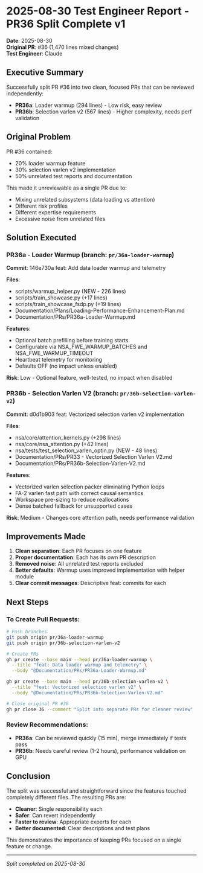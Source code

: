 # 2025-08-30 Test Engineer Report - PR36 Split Complete v1

**Date**: 2025-08-30  
**Original PR**: #36 (1,470 lines mixed changes)  
**Test Engineer**: Claude

## Executive Summary

Successfully split PR #36 into two clean, focused PRs that can be reviewed independently:
- **PR36a**: Loader warmup (294 lines) - Low risk, easy review
- **PR36b**: Selection varlen v2 (567 lines) - Higher complexity, needs perf validation

## Original Problem

PR #36 contained:
- 20% loader warmup feature
- 30% selection varlen v2 implementation  
- 50% unrelated test reports and documentation

This made it unreviewable as a single PR due to:
- Mixing unrelated subsystems (data loading vs attention)
- Different risk profiles
- Different expertise requirements
- Excessive noise from unrelated files

## Solution Executed

### PR36a - Loader Warmup (branch: `pr/36a-loader-warmup`)

**Commit**: 146e730a feat: Add data loader warmup and telemetry

**Files**:
- scripts/warmup_helper.py (NEW - 226 lines)
- scripts/train_showcase.py (+17 lines)
- scripts/train_showcase_fsdp.py (+19 lines)
- Documentation/Plans/Loading-Performance-Enhancement-Plan.md
- Documentation/PRs/PR36a-Loader-Warmup.md

**Features**:
- Optional batch prefilling before training starts
- Configurable via NSA_FWE_WARMUP_BATCHES and NSA_FWE_WARMUP_TIMEOUT
- Heartbeat telemetry for monitoring
- Defaults OFF (no impact unless enabled)

**Risk**: Low - Optional feature, well-tested, no impact when disabled

### PR36b - Selection Varlen V2 (branch: `pr/36b-selection-varlen-v2`)

**Commit**: d0d1b903 feat: Vectorized selection varlen v2 implementation

**Files**:
- nsa/core/attention_kernels.py (+298 lines)
- nsa/core/nsa_attention.py (+42 lines)
- nsa/tests/test_selection_varlen_optin.py (NEW - 48 lines)
- Documentation/PRs/PR33 - Vectorized Selection Varlen V2.md
- Documentation/PRs/PR36b-Selection-Varlen-V2.md

**Features**:
- Vectorized varlen selection packer eliminating Python loops
- FA-2 varlen fast path with correct causal semantics
- Workspace pre-sizing to reduce reallocations
- Dense batched fallback for unsupported cases

**Risk**: Medium - Changes core attention path, needs performance validation

## Improvements Made

1. **Clean separation**: Each PR focuses on one feature
2. **Proper documentation**: Each has its own PR description
3. **Removed noise**: All unrelated test reports excluded
4. **Better defaults**: Warmup uses improved implementation with helper module
5. **Clear commit messages**: Descriptive feat: commits for each

## Next Steps

### To Create Pull Requests:
```bash
# Push branches
git push origin pr/36a-loader-warmup
git push origin pr/36b-selection-varlen-v2

# Create PRs
gh pr create --base main --head pr/36a-loader-warmup \
  --title "feat: Data loader warmup and telemetry" \
  --body "@Documentation/PRs/PR36a-Loader-Warmup.md"

gh pr create --base main --head pr/36b-selection-varlen-v2 \
  --title "feat: Vectorized selection varlen v2" \
  --body "@Documentation/PRs/PR36b-Selection-Varlen-V2.md"

# Close original PR #36
gh pr close 36 --comment "Split into separate PRs for cleaner review"
```

### Review Recommendations:
- **PR36a**: Can be reviewed quickly (15 min), merge immediately if tests pass
- **PR36b**: Needs careful review (1-2 hours), performance validation on GPU

## Conclusion

The split was successful and straightforward since the features touched completely different files. The resulting PRs are:
- **Cleaner**: Single responsibility each
- **Safer**: Can revert independently
- **Faster to review**: Appropriate experts for each
- **Better documented**: Clear descriptions and test plans

This demonstrates the importance of keeping PRs focused on a single feature or change.

---
*Split completed on 2025-08-30*